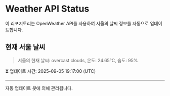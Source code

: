 
# Weather API Status

이 리포지토리는 OpenWeather API를 사용하여 서울의 날씨 정보를 자동으로 업데이트합니다.

## 현재 서울 날씨
> 서울의 현재 날씨: overcast clouds, 온도: 24.65°C, 습도: 95%

⏳ 업데이트 시간: 2025-09-05 19:17:00 (UTC)

---
자동 업데이트 봇에 의해 관리됩니다.

